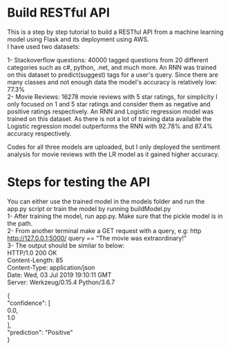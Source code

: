 # Build RESTful API
This is a step by step tutorial to build a RESTful API from a machine learning model using Flask and its deployment using AWS.\
I have used two datasets:  

1- Stackoverflow questions: 40000 tagged questions from 20 different categories such as c#, python, .net, and much more. An RNN was trained on this dataset to predict(suggest) tags for a user's query. Since there are many classes and not enough data the model's accuracy is relatively low: 77.3%  
2- Movie Reviews: 16278 movie reviews with 5 star ratings, for simplicity I only focused on 1 and 5 star ratings and consider them as negative and positive ratings respectively. An RNN and Logistic regression model was trained on this dataset. As there is not a lot of training data available the Logistic regression model outperforms the RNN with 92.78% and 87.4% accuracy respectively.  

Codes for all three models are uploaded, but I only deployed the sentiment analysis for movie reviews with the LR model as it gained 
higher accuracy.  

# Steps for testing the API
You can either use the trained model in the models folder and run the app.py script or train the model by running buildModel.py   
1- After training the model, run app.py. Make sure that the pickle model is in the path.  
2- From another terminal make a GET request with a query, e.g: http http://127.0.0.1:5000/ query == "The movie was extraordinary!"  
3- The output should be similar to below:    
HTTP/1.0 200 OK  
Content-Length: 85  
Content-Type: application/json  
Date: Wed, 03 Jul 2019 19:10:11 GMT  
Server: Werkzeug/0.15.4 Python/3.6.7  

{  
    "confidence": [  
        0.0,  
        1.0  
    ],  
    "prediction": "Positive"  
}  
